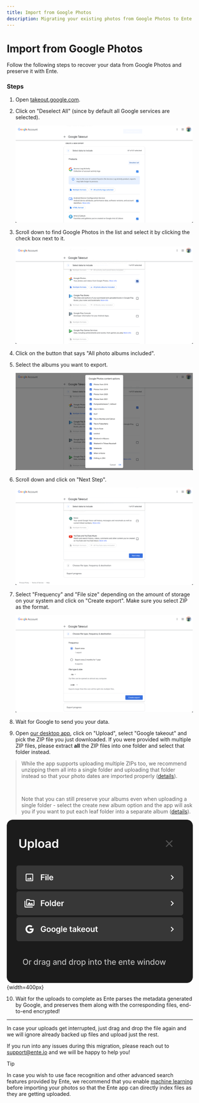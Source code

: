 ```yaml
---
title: Import from Google Photos
description: Migrating your existing photos from Google Photos to Ente Photos
---
```


# Import from Google Photos

Follow the following steps to recover your data from Google Photos and preserve
it with Ente.

### Steps

1. Open [takeout.google.com](https://takeout.google.com).

2. Click on "Deselect All" (since by default all Google services are selected).

    ![Google Takeout - Create a new export](google-photos-1.png)

3. Scroll down to find Google Photos in the list and select it by clicking the
   check box next to it.

    ![Google Takeout - Select Google Photos](google-photos-2.png)

4. Click on the button that says "All photo albums included".

5. Select the albums you want to export.

    ![Google Takeout - Select albums](google-photos-3.png)

6. Scroll down and click on "Next Step".

    ![Google Takeout - Next](google-photos-4.png)

7. Select "Frequency" and "File size" depending on the amount of storage on your
   system and click on "Create export". Make sure you select ZIP as the format.

    ![Google Takeout - Frequency and file size](google-photos-5.png)

8. Wait for Google to send you your data.

9. Open [our desktop app](https://ente.io/download/desktop), click on "Upload",
   select "Google takeout" and pick the ZIP file you just downloaded. If you
   were provided with multiple ZIP files, please extract **all** the ZIP files
   into one folder and select that folder instead.

> While the app supports uploading multiple ZIPs too, we recommend unzipping
> them all into a single folder and uploading that folder instead so that your
> photo dates are imported properly
> ([details](/photos/faq/metadata#importing-from-google-takeout)).
>
> <br />
>
> Note that you can still preserve your albums even when uploading a single
> folder - select the create new album option and the app will ask you if you
> want to put each leaf folder into a separate album
> ([details](/photos/features/albums#uploading-a-nested-folder)).

![Importing Google Takeout into Ente](google-takeout.png){width=400px}

10. Wait for the uploads to complete as Ente parses the metadata generated by
    Google, and preserves them along with the corresponding files, end-to-end
    encrypted!

---

In case your uploads get interrupted, just drag and drop the file again and we
will ignore already backed up files and upload just the rest.

If you run into any issues during this migration, please reach out to
[support@ente.io](mailto:support@ente.io) and we will be happy to help you!

> [!TIP]
>
> In case you wish to use face recognition and other advanced search features
> provided by Ente, we recommend that you enable
> [machine learning](/photos/features/machine-learning) before importing your
> photos so that the Ente app can directly index files as they are getting
> uploaded.

